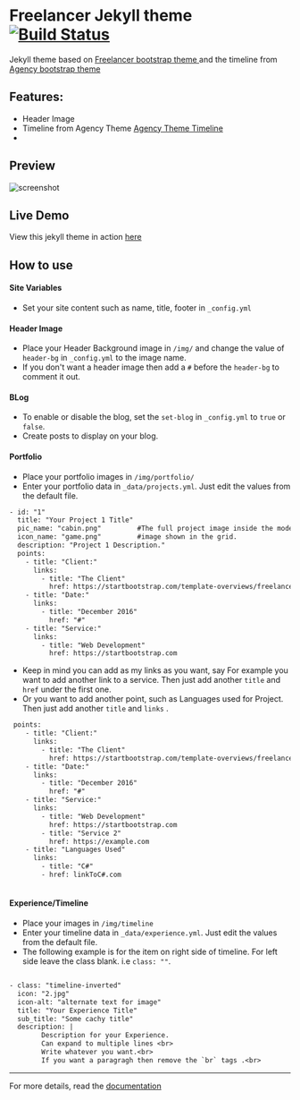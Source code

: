 Freelancer Jekyll theme  [![Build Status](https://travis-ci.org/digvijayad/freelancer-theme.svg?branch=master)](https://travis-ci.org/digvijayad/freelancer-theme)
=========================

Jekyll theme based on [Freelancer bootstrap theme ](http://startbootstrap.com/template-overviews/freelancer/) and the timeline from [Agency bootstrap theme](http://startbootstrap.com/template-overviews/agency/) 
## Features: 
 - Header Image
 - Timeline from Agency Theme [Agency Theme Timeline](https://blackrockdigital.github.io/startbootstrap-agency/#about)
 - 
## Preview 
![screenshot](https://user-images.githubusercontent.com/19765483/31866545-c52cf0ae-b746-11e7-9f00-6b0c3fa21ca3.PNG)

## Live Demo
View this jekyll theme in action [here](https://digvijayad.github.io/freelancer-theme)

## How to use
 #### Site Variables
 - Set your site content such as name, title, footer in `_config.yml`
 
 #### Header Image
 - Place your Header Background image in `/img/` and change the value of `header-bg` in `_config.yml` to the image name.
 - If you don't want a header image then add a `#` before the `header-bg` to comment it out.
 

 #### BLog
 - To enable or disable the blog, set the `set-blog` in `_config.yml` to `true` or `false`.
 - Create posts to display on your blog.
  
 
 #### Portfolio
 - Place your portfolio images in `/img/portfolio/`
 - Enter your portfolio data in `_data/projects.yml`. Just edit the values from the default file.
```txt
- id: "1"
  title: "Your Project 1 Title"
  pic_name: "cabin.png"         #The full project image inside the model
  icon_name: "game.png"         #image shown in the grid.
  description: "Project 1 Description."
  points: 
    - title: "Client:"
      links:
        - title: "The Client"
          href: https://startbootstrap.com/template-overviews/freelancer/
    - title: "Date:"
      links:
        - title: "December 2016"
          href: "#"
    - title: "Service:"
      links:
        - title: "Web Development"
          href: https://startbootstrap.com
```

 - Keep in mind you can add as my links as you want, say For example you want to add another link to a service. Then just add another `title` and `href` under the first one.
 - Or you want to add another point, such as Languages used for Project. Then just add another `title` and `links` .
```txt 
 points: 
    - title: "Client:"
      links:
        - title: "The Client"
          href: https://startbootstrap.com/template-overviews/freelancer/
    - title: "Date:"
      links:
        - title: "December 2016"
          href: "#"
    - title: "Service:"
      links:
        - title: "Web Development"
          href: https://startbootstrap.com
        - title: "Service 2"
          href: https://example.com
    - title: "Languages Used"
      links:
        - title: "C#"
        - href: linkToC#.com
        
```


 #### Experience/Timeline
 - Place your images in `/img/timeline`
 - Enter your timeline data in `_data/experience.yml`. Just edit the values from the default file.
 - The following example is for the item on right side of timeline. For left side leave the class blank. i.e `class: ""`.
```txt

- class: "timeline-inverted"
  icon: "2.jpg"
  icon-alt: "alternate text for image"
  title: "Your Experience Title"
  sub_title: "Some cachy title"
  description: | 
        Description for your Experience. 
        Can expand to multiple lines <br>
        Write whatever you want.<br>
        If you want a paragragh then remove the `br` tags .<br>

```

---------
For more details, read the [documentation](http://jekyllrb.com/)